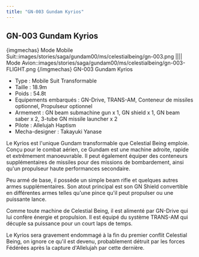 ```yaml
---
title: "GN-003 Gundam Kyrios"
---
```


GN-003 Gundam Kyrios
--------------------


{imgmechas}
Mode Mobile Suit::images/stories/saga/gundam00/ms/celestialbeing/gn-003.png
||||
Mode Avion::images/stories/saga/gundam00/ms/celestialbeing/gn-003-FLIGHT.png
{/imgmechas}
GN-003 Gundam Kyrios


- Type : Mobile Suit Transformable   
- Taille : 18.9m   
- Poids : 54.8t   
- Equipements embarqués : GN-Drive, TRANS-AM, Conteneur de missiles optionnel, Propulseur optionnel   
- Armement : GN beam submachine gun x 1, GN shield x 1, GN beam saber x 2, 3-tube GN missile launcher x 2  
 - Pilote : Allelujah Haptism  
- Mecha-designer : Takayuki Yanase


Le Kyrios est l'unique Gundam transformable que Celestial Being emploie. Conçu pour le combat aérien, ce Gundam est une machine adroite, rapide et extrêmement manoeuvrable. Il peut également équiper des conteneurs supplémentaires de missiles pour des missions de bombardement, ainsi qu'un propulseur haute performances secondaire.


Peu armé de base, il possède un simple beam rifle et quelques autres armes supplémentaires. Son atout principal est son GN Shield convertible en différentes armes telles qu'une pince qu'il peut propulser ou une puissante lance.


Comme toute machine de Celestial Being, il est alimenté par GN-Drive qui lui confère énergie et propulsion. Il est équipé du système TRANS-AM qui décuple sa puissance pour un court laps de temps.


Le Kyrios sera gravement endommagé à la fin du premier conflit Celestial Being, on ignore ce qu'il est devenu, probablement détruit par les forces Fédérées après la capture d'Allelujah par cette dernière.

